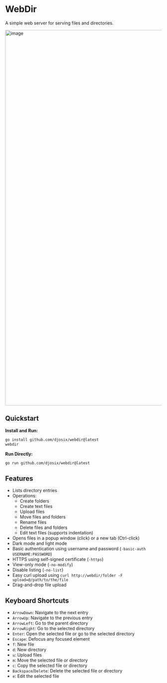 # WebDir

A simple web server for serving files and directories.

<img width="1205" alt="image" src="https://github.com/user-attachments/assets/630691de-e257-4db1-9f94-dd7bd026f81c" />

## Quickstart

**Install and Run:**

```sh
go install github.com/djosix/webdir@latest
webdir
```

**Run Directly:**

```sh
go run github.com/djosix/webdir@latest
```

## Features

- Lists directory entries
- Operations:
    - Create folders
    - Create text files
    - Upload files
    - Move files and folders
    - Rename files
    - Delete files and folders
    - Edit text files (supports indentation)
- Opens files in a popup window (click) or a new tab (Ctrl-click)
- Dark mode and light mode
- Basic authentication using username and password (`-basic-auth USERNAME:PASSWORD`)
- HTTPS using self-signed certificate (`-https`)
- View-only mode (`-no-modify`)
- Disable listing (`-no-list`)
- Easy curl upload using `curl http://webdir/folder -F upload=@/path/to/the/file`
- Drag-and-drop file upload

## Keyboard Shortcuts

- `ArrowDown`: Navigate to the next entry
- `ArrowUp`: Navigate to the previous entry
- `ArrowLeft`: Go to the parent directory
- `ArrowRight`: Go to the selected directory
- `Enter`: Open the selected file or go to the selected directory
- `Escape`: Defocus any focused element
- `f`: New file
- `d`: New directory
- `u`: Upload files
- `m`: Move the selected file or directory
- `c`: Copy the selected file or directory
- `Backspace`/`Delete`: Delete the selected file or directory
- `e`: Edit the selected file
